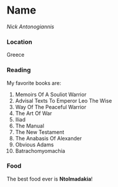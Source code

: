 # Name

*Nick Antonogiannis*

### Location

Greece

### Reading

My favorite books are:

1. Memoirs Of A Souliot Warrior
2. Advisal Texts To Emperor Leo The Wise
3. Way Of The Peaceful Warrior
4. The Art Of War
5. Iliad
6. The Manual
7. The New Testament
8. The Anabasis Of Alexander
9. Obvious Adams
10. Batrachomyomachia

### Food

The best food ever is **Ntolmadakia**!



